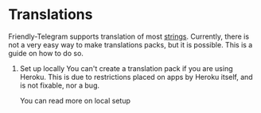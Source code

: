 # Translations

Friendly-Telegram supports translation of most [strings](https://techterms.com/definition/string "definition"). Currently, there is not a very easy way to make translations packs, but it is possible. This is a guide on how to do so.

1. Set up locally
   You can't create a translation pack if you are using Heroku. This is due to restrictions placed on apps by Heroku itself, and is not fixable, nor a bug. 

   You can read more on local setup 
<!--stackedit_data:
eyJoaXN0b3J5IjpbLTY0NTgzNDhdfQ==
-->
